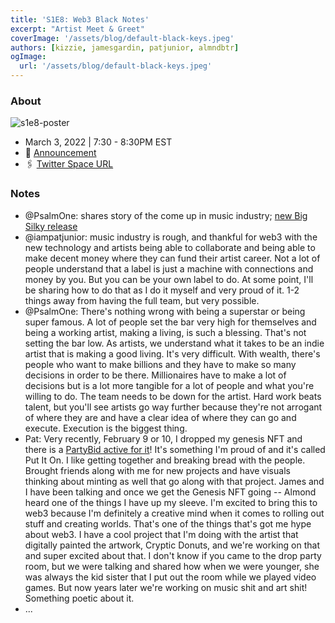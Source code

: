 ```yaml
---
title: 'S1E8: Web3 Black Notes'
excerpt: "Artist Meet & Greet"
coverImage: '/assets/blog/default-black-keys.jpeg'
authors: [kizzie, jamesgardin, patjunior, almndbtr]
ogImage:
  url: '/assets/blog/default-black-keys.jpeg'
---
```


### About

![s1e8-poster](https://user-images.githubusercontent.com/78528185/156677769-ae250a31-2113-46ae-a201-f56ac88c035c.jpeg)

* March 3, 2022 | 7:30 - 8:30PM EST
* 📢 [Announcement](https://twitter.com/PsalmOne/status/1499064045869088768)
* 🖇 [Twitter Space URL](https://twitter.com/i/spaces/1dRKZlXvramJB?s=20)

### Notes

- @PsalmOne: shares story of the come up in music industry; [new Big Silky release](https://twitter.com/PsalmOne/status/1499531449669672966)
- @iampatjunior: music industry is rough, and thankful for web3 with the new technology and artists being able to collaborate and being able to make decent money where they can fund their artist career. Not a lot of people understand that a label is just a machine with connections and money by you. But you can be your own label to do. At some point, I'll be sharing how to do that as I do it myself and very proud of it. 1-2 things away from having the full team, but very possible. 
- @PsalmOne: There's nothing wrong with being a superstar or being super famous. A lot of people set the bar very high for themselves and being a working artist, making a living, is such a blessing. That's not setting the bar low. As artists, we understand what it takes to be an indie artist that is making a good living. It's very difficult. With wealth, there's people who want to make billions and they have to make so many decisions in order to be there. Millionaires have to make a lot of decisions but is a lot more tangible for a lot of people and what you're willing to do. The team needs to be down for the artist. Hard work beats talent, but you'll see artists go way further because they're not arrogant of where they are and have a clear idea of where they can go and execute. Execution is the biggest thing.
- Pat: Very recently, February 9 or 10, I dropped my genesis NFT and there is a [PartyBid active for it](https://www.partybid.app/party/0xBb873639Ffbd8ED10b3Ec31F8013dbfA50Ce6610)! It's something I'm proud of and it's called Put It On. I like getting together and breaking bread with the people. Brought friends along with me for new projects and have visuals thinking about minting as well that go along with that project. James and I have been talking and once we get the Genesis NFT going -- Almond heard one of the things I have up my sleeve. I'm excited to bring this to web3 because I'm definitely a creative mind when it comes to rolling out stuff and creating worlds. That's one of the things that's got me hype about web3. I have a cool project that I'm doing with the artist that digitally painted the artwork, Cryptic Donuts, and we're working on that and super excited about that. I don't know if you came to the drop party room, but we were talking and shared how when we were younger, she was always the kid sister that I put out the room while we played video games. But now years later we're working on music shit and art shit! Something poetic about it.
- ...
